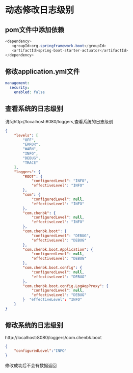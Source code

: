 # 动态修改日志级别
## pom文件中添加依赖
```java
<dependency>
   <groupId>org.springframework.boot</groupId>
   <artifactId>spring-boot-starter-actuator</artifactId>
</dependency>
```

## 修改application.yml文件
```yaml
management:
  security:
    enabled: false
```

## 查看系统的日志级别
访问http://localhost:8080/loggers,查看系统的日志级别
```json
{
    "levels": [
        "OFF",
        "ERROR",
        "WARN",
        "INFO",
        "DEBUG",
        "TRACE"
    ],
    "loggers": {
        "ROOT": {
            "configuredLevel": "INFO",
            "effectiveLevel": "INFO"
        },
        "com": {
            "configuredLevel": null,
            "effectiveLevel": "INFO"
        },
        "com.chenbk": {
            "configuredLevel": null,
            "effectiveLevel": "INFO"
        },
        "com.chenbk.boot": {
            "configuredLevel": "DEBUG",
            "effectiveLevel": "DEBUG"
        },
        "com.chenbk.boot.Application": {
            "configuredLevel": null,
            "effectiveLevel": "DEBUG"
        },
        "com.chenbk.boot.config": {
            "configuredLevel": null,
            "effectiveLevel": "DEBUG"
        },
        "com.chenbk.boot.config.LogAopProxy": {
            "configuredLevel": null,
            "effectiveLevel": "DEBUG"
        }  "effectiveLevel": "INFO"
    }
}
```
## 修改系统的日志级别
http://localhost:8080/loggers/com.chenbk.boot
```json
{
	"configuredLevel":"INFO"
}
```
修改成功后不会有数据返回